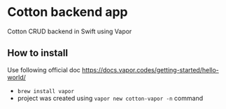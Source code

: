 # Cotton backend app
Cotton CRUD backend in Swift using Vapor

How to install
-----------------
Use following official doc https://docs.vapor.codes/getting-started/hello-world/
- `brew install vapor`
- project was created using `vapor new cotton-vapor -n` command
